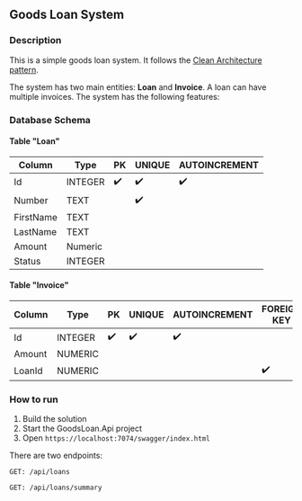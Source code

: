 ## Goods Loan System


### Description

This is a simple goods loan system. It follows the [Clean Architecture pattern](https://learn.microsoft.com/en-us/dotnet/architecture/modern-web-apps-azure/common-web-application-architectures#clean-architecture).


The system has two main entities: **Loan** and **Invoice**.
A loan can have multiple invoices. The system has the following features:

### Database Schema

#### Table "Loan"
|Column|Type|PK|UNIQUE|AUTOINCREMENT|
|--|--|--|--|--|
|Id|INTEGER|:heavy_check_mark:|:heavy_check_mark:|:heavy_check_mark:|
|Number|TEXT||:heavy_check_mark:||
|FirstName|TEXT|
|LastName|TEXT|
|Amount|Numeric|
|Status|INTEGER|

#### Table "Invoice"

|Column|Type|PK|UNIQUE|AUTOINCREMENT|FOREIGN KEY|
|--|--|--|--|--|--|
|Id|INTEGER|:heavy_check_mark:|:heavy_check_mark:|:heavy_check_mark:|
|Amount|NUMERIC|
|LoanId|NUMERIC||||:heavy_check_mark:|

### How to run

1. Build the solution
1. Start the GoodsLoan.Api project
1. Open `https://localhost:7074/swagger/index.html`

There are two endpoints:

```GET: /api/loans```

```GET: /api/loans/summary```